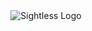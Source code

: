 <div style="text-align: center;">
<img src="https://github.com/superzackx/Sightless/blob/main/assets/%7B%20%7D.png" alt="Sightless Logo">
</div>
